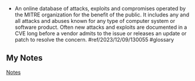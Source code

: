 - An online database of attacks, exploits and compromises operated by the MITRE organization for the benefit of the public. It includes any and all attacks and abuses known for any type of computer system or software product. Often new attacks and exploits are documented in a CVE long before a vendor admits to the issue or releases an update or patch to resolve the concern. #ref/2023/12/09/130055 #glossary
## My Notes
[Notes](mynotes/common-vulnerabilities-and-exposures-notes.md)
